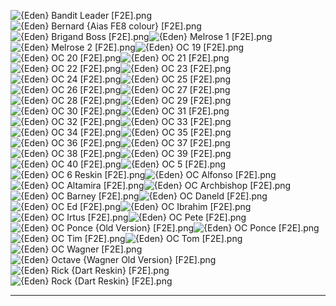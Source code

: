![{Eden} Bandit Leader [F2E].png](https://raw.githubusercontent.com/Klokinator/FE-Repo/main/Portrait%20Repository/Spriting%20Community%20OC's%20(Grouped%20by%20Artist)/Eden/%7BEden%7D%20Bandit%20Leader%20%5BF2E%5D.png "{Eden} Bandit Leader [F2E].png")![{Eden} Bernard {Aias FE8 colour} [F2E].png](https://raw.githubusercontent.com/Klokinator/FE-Repo/main/Portrait%20Repository/Spriting%20Community%20OC's%20(Grouped%20by%20Artist)/Eden/%7BEden%7D%20Bernard%20(Aias%20FE8%20colour)%20%5BF2E%5D.png "{Eden} Bernard {Aias FE8 colour} [F2E].png")![{Eden} Brigand Boss [F2E].png](https://raw.githubusercontent.com/Klokinator/FE-Repo/main/Portrait%20Repository/Spriting%20Community%20OC's%20(Grouped%20by%20Artist)/Eden/%7BEden%7D%20Brigand%20Boss%20%5BF2E%5D.png "{Eden} Brigand Boss [F2E].png")![{Eden} Melrose 1 [F2E].png](https://raw.githubusercontent.com/Klokinator/FE-Repo/main/Portrait%20Repository/Spriting%20Community%20OC's%20(Grouped%20by%20Artist)/Eden/%7BEden%7D%20Melrose%201%20%5BF2E%5D.png "{Eden} Melrose 1 [F2E].png")![{Eden} Melrose 2 [F2E].png](https://raw.githubusercontent.com/Klokinator/FE-Repo/main/Portrait%20Repository/Spriting%20Community%20OC's%20(Grouped%20by%20Artist)/Eden/%7BEden%7D%20Melrose%202%20%5BF2E%5D.png "{Eden} Melrose 2 [F2E].png")![{Eden} OC 19 [F2E].png](https://raw.githubusercontent.com/Klokinator/FE-Repo/main/Portrait%20Repository/Spriting%20Community%20OC's%20(Grouped%20by%20Artist)/Eden/%7BEden%7D%20OC%2019%20%5BF2E%5D.png "{Eden} OC 19 [F2E].png")![{Eden} OC 20 [F2E].png](https://raw.githubusercontent.com/Klokinator/FE-Repo/main/Portrait%20Repository/Spriting%20Community%20OC's%20(Grouped%20by%20Artist)/Eden/%7BEden%7D%20OC%2020%20%5BF2E%5D.png "{Eden} OC 20 [F2E].png")![{Eden} OC 21 [F2E].png](https://raw.githubusercontent.com/Klokinator/FE-Repo/main/Portrait%20Repository/Spriting%20Community%20OC's%20(Grouped%20by%20Artist)/Eden/%7BEden%7D%20OC%2021%20%5BF2E%5D.png "{Eden} OC 21 [F2E].png")![{Eden} OC 22 [F2E].png](https://raw.githubusercontent.com/Klokinator/FE-Repo/main/Portrait%20Repository/Spriting%20Community%20OC's%20(Grouped%20by%20Artist)/Eden/%7BEden%7D%20OC%2022%20%5BF2E%5D.png "{Eden} OC 22 [F2E].png")![{Eden} OC 23 [F2E].png](https://raw.githubusercontent.com/Klokinator/FE-Repo/main/Portrait%20Repository/Spriting%20Community%20OC's%20(Grouped%20by%20Artist)/Eden/%7BEden%7D%20OC%2023%20%5BF2E%5D.png "{Eden} OC 23 [F2E].png")![{Eden} OC 24 [F2E].png](https://raw.githubusercontent.com/Klokinator/FE-Repo/main/Portrait%20Repository/Spriting%20Community%20OC's%20(Grouped%20by%20Artist)/Eden/%7BEden%7D%20OC%2024%20%5BF2E%5D.png "{Eden} OC 24 [F2E].png")![{Eden} OC 25 [F2E].png](https://raw.githubusercontent.com/Klokinator/FE-Repo/main/Portrait%20Repository/Spriting%20Community%20OC's%20(Grouped%20by%20Artist)/Eden/%7BEden%7D%20OC%2025%20%5BF2E%5D.png "{Eden} OC 25 [F2E].png")![{Eden} OC 26 [F2E].png](https://raw.githubusercontent.com/Klokinator/FE-Repo/main/Portrait%20Repository/Spriting%20Community%20OC's%20(Grouped%20by%20Artist)/Eden/%7BEden%7D%20OC%2026%20%5BF2E%5D.png "{Eden} OC 26 [F2E].png")![{Eden} OC 27 [F2E].png](https://raw.githubusercontent.com/Klokinator/FE-Repo/main/Portrait%20Repository/Spriting%20Community%20OC's%20(Grouped%20by%20Artist)/Eden/%7BEden%7D%20OC%2027%20%5BF2E%5D.png "{Eden} OC 27 [F2E].png")![{Eden} OC 28 [F2E].png](https://raw.githubusercontent.com/Klokinator/FE-Repo/main/Portrait%20Repository/Spriting%20Community%20OC's%20(Grouped%20by%20Artist)/Eden/%7BEden%7D%20OC%2028%20%5BF2E%5D.png "{Eden} OC 28 [F2E].png")![{Eden} OC 29 [F2E].png](https://raw.githubusercontent.com/Klokinator/FE-Repo/main/Portrait%20Repository/Spriting%20Community%20OC's%20(Grouped%20by%20Artist)/Eden/%7BEden%7D%20OC%2029%20%5BF2E%5D.png "{Eden} OC 29 [F2E].png")![{Eden} OC 30 [F2E].png](https://raw.githubusercontent.com/Klokinator/FE-Repo/main/Portrait%20Repository/Spriting%20Community%20OC's%20(Grouped%20by%20Artist)/Eden/%7BEden%7D%20OC%2030%20%5BF2E%5D.png "{Eden} OC 30 [F2E].png")![{Eden} OC 31 [F2E].png](https://raw.githubusercontent.com/Klokinator/FE-Repo/main/Portrait%20Repository/Spriting%20Community%20OC's%20(Grouped%20by%20Artist)/Eden/%7BEden%7D%20OC%2031%20%5BF2E%5D.png "{Eden} OC 31 [F2E].png")![{Eden} OC 32 [F2E].png](https://raw.githubusercontent.com/Klokinator/FE-Repo/main/Portrait%20Repository/Spriting%20Community%20OC's%20(Grouped%20by%20Artist)/Eden/%7BEden%7D%20OC%2032%20%5BF2E%5D.png "{Eden} OC 32 [F2E].png")![{Eden} OC 33 [F2E].png](https://raw.githubusercontent.com/Klokinator/FE-Repo/main/Portrait%20Repository/Spriting%20Community%20OC's%20(Grouped%20by%20Artist)/Eden/%7BEden%7D%20OC%2033%20%5BF2E%5D.png "{Eden} OC 33 [F2E].png")![{Eden} OC 34 [F2E].png](https://raw.githubusercontent.com/Klokinator/FE-Repo/main/Portrait%20Repository/Spriting%20Community%20OC's%20(Grouped%20by%20Artist)/Eden/%7BEden%7D%20OC%2034%20%5BF2E%5D.png "{Eden} OC 34 [F2E].png")![{Eden} OC 35 [F2E].png](https://raw.githubusercontent.com/Klokinator/FE-Repo/main/Portrait%20Repository/Spriting%20Community%20OC's%20(Grouped%20by%20Artist)/Eden/%7BEden%7D%20OC%2035%20%5BF2E%5D.png "{Eden} OC 35 [F2E].png")![{Eden} OC 36 [F2E].png](https://raw.githubusercontent.com/Klokinator/FE-Repo/main/Portrait%20Repository/Spriting%20Community%20OC's%20(Grouped%20by%20Artist)/Eden/%7BEden%7D%20OC%2036%20%5BF2E%5D.png "{Eden} OC 36 [F2E].png")![{Eden} OC 37 [F2E].png](https://raw.githubusercontent.com/Klokinator/FE-Repo/main/Portrait%20Repository/Spriting%20Community%20OC's%20(Grouped%20by%20Artist)/Eden/%7BEden%7D%20OC%2037%20%5BF2E%5D.png "{Eden} OC 37 [F2E].png")![{Eden} OC 38 [F2E].png](https://raw.githubusercontent.com/Klokinator/FE-Repo/main/Portrait%20Repository/Spriting%20Community%20OC's%20(Grouped%20by%20Artist)/Eden/%7BEden%7D%20OC%2038%20%5BF2E%5D.png "{Eden} OC 38 [F2E].png")![{Eden} OC 39 [F2E].png](https://raw.githubusercontent.com/Klokinator/FE-Repo/main/Portrait%20Repository/Spriting%20Community%20OC's%20(Grouped%20by%20Artist)/Eden/%7BEden%7D%20OC%2039%20%5BF2E%5D.png "{Eden} OC 39 [F2E].png")![{Eden} OC 40 [F2E].png](https://raw.githubusercontent.com/Klokinator/FE-Repo/main/Portrait%20Repository/Spriting%20Community%20OC's%20(Grouped%20by%20Artist)/Eden/%7BEden%7D%20OC%2040%20%5BF2E%5D.png "{Eden} OC 40 [F2E].png")![{Eden} OC 5 [F2E].png](https://raw.githubusercontent.com/Klokinator/FE-Repo/main/Portrait%20Repository/Spriting%20Community%20OC's%20(Grouped%20by%20Artist)/Eden/%7BEden%7D%20OC%205%20%5BF2E%5D.png "{Eden} OC 5 [F2E].png")![{Eden} OC 6 Reskin [F2E].png](https://raw.githubusercontent.com/Klokinator/FE-Repo/main/Portrait%20Repository/Spriting%20Community%20OC's%20(Grouped%20by%20Artist)/Eden/%7BEden%7D%20OC%206%20Reskin%20%5BF2E%5D.png "{Eden} OC 6 Reskin [F2E].png")![{Eden} OC Alfonso [F2E].png](https://raw.githubusercontent.com/Klokinator/FE-Repo/main/Portrait%20Repository/Spriting%20Community%20OC's%20(Grouped%20by%20Artist)/Eden/%7BEden%7D%20OC%20Alfonso%20%5BF2E%5D.png "{Eden} OC Alfonso [F2E].png")![{Eden} OC Altamira [F2E].png](https://raw.githubusercontent.com/Klokinator/FE-Repo/main/Portrait%20Repository/Spriting%20Community%20OC's%20(Grouped%20by%20Artist)/Eden/%7BEden%7D%20OC%20Altamira%20%5BF2E%5D.png "{Eden} OC Altamira [F2E].png")![{Eden} OC Archbishop [F2E].png](https://raw.githubusercontent.com/Klokinator/FE-Repo/main/Portrait%20Repository/Spriting%20Community%20OC's%20(Grouped%20by%20Artist)/Eden/%7BEden%7D%20OC%20Archbishop%20%5BF2E%5D.png "{Eden} OC Archbishop [F2E].png")![{Eden} OC Barney [F2E].png](https://raw.githubusercontent.com/Klokinator/FE-Repo/main/Portrait%20Repository/Spriting%20Community%20OC's%20(Grouped%20by%20Artist)/Eden/%7BEden%7D%20OC%20Barney%20%5BF2E%5D.png "{Eden} OC Barney [F2E].png")![{Eden} OC Daneld [F2E].png](https://raw.githubusercontent.com/Klokinator/FE-Repo/main/Portrait%20Repository/Spriting%20Community%20OC's%20(Grouped%20by%20Artist)/Eden/%7BEden%7D%20OC%20Daneld%20%5BF2E%5D.png "{Eden} OC Daneld [F2E].png")![{Eden} OC Ed [F2E].png](https://raw.githubusercontent.com/Klokinator/FE-Repo/main/Portrait%20Repository/Spriting%20Community%20OC's%20(Grouped%20by%20Artist)/Eden/%7BEden%7D%20OC%20Ed%20%5BF2E%5D.png "{Eden} OC Ed [F2E].png")![{Eden} OC Ibrahim [F2E].png](https://raw.githubusercontent.com/Klokinator/FE-Repo/main/Portrait%20Repository/Spriting%20Community%20OC's%20(Grouped%20by%20Artist)/Eden/%7BEden%7D%20OC%20Ibrahim%20%5BF2E%5D.png "{Eden} OC Ibrahim [F2E].png")![{Eden} OC Irtus [F2E].png](https://raw.githubusercontent.com/Klokinator/FE-Repo/main/Portrait%20Repository/Spriting%20Community%20OC's%20(Grouped%20by%20Artist)/Eden/%7BEden%7D%20OC%20Irtus%20%5BF2E%5D.png "{Eden} OC Irtus [F2E].png")![{Eden} OC Pete [F2E].png](https://raw.githubusercontent.com/Klokinator/FE-Repo/main/Portrait%20Repository/Spriting%20Community%20OC's%20(Grouped%20by%20Artist)/Eden/%7BEden%7D%20OC%20Pete%20%5BF2E%5D.png "{Eden} OC Pete [F2E].png")![{Eden} OC Ponce {Old Version} [F2E].png](https://raw.githubusercontent.com/Klokinator/FE-Repo/main/Portrait%20Repository/Spriting%20Community%20OC's%20(Grouped%20by%20Artist)/Eden/%7BEden%7D%20OC%20Ponce%20(Old%20Version)%20%5BF2E%5D.png "{Eden} OC Ponce {Old Version} [F2E].png")![{Eden} OC Ponce [F2E].png](https://raw.githubusercontent.com/Klokinator/FE-Repo/main/Portrait%20Repository/Spriting%20Community%20OC's%20(Grouped%20by%20Artist)/Eden/%7BEden%7D%20OC%20Ponce%20%5BF2E%5D.png "{Eden} OC Ponce [F2E].png")![{Eden} OC Tim [F2E].png](https://raw.githubusercontent.com/Klokinator/FE-Repo/main/Portrait%20Repository/Spriting%20Community%20OC's%20(Grouped%20by%20Artist)/Eden/%7BEden%7D%20OC%20Tim%20%5BF2E%5D.png "{Eden} OC Tim [F2E].png")![{Eden} OC Tom [F2E].png](https://raw.githubusercontent.com/Klokinator/FE-Repo/main/Portrait%20Repository/Spriting%20Community%20OC's%20(Grouped%20by%20Artist)/Eden/%7BEden%7D%20OC%20Tom%20%5BF2E%5D.png "{Eden} OC Tom [F2E].png")![{Eden} OC Wagner [F2E].png](https://raw.githubusercontent.com/Klokinator/FE-Repo/main/Portrait%20Repository/Spriting%20Community%20OC's%20(Grouped%20by%20Artist)/Eden/%7BEden%7D%20OC%20Wagner%20%5BF2E%5D.png "{Eden} OC Wagner [F2E].png")![{Eden} Octave {Wagner Old Version} [F2E].png](https://raw.githubusercontent.com/Klokinator/FE-Repo/main/Portrait%20Repository/Spriting%20Community%20OC's%20(Grouped%20by%20Artist)/Eden/%7BEden%7D%20Octave%20(Wagner%20Old%20Version)%20%5BF2E%5D.png "{Eden} Octave {Wagner Old Version} [F2E].png")![{Eden} Rick {Dart Reskin} [F2E].png](https://raw.githubusercontent.com/Klokinator/FE-Repo/main/Portrait%20Repository/Spriting%20Community%20OC's%20(Grouped%20by%20Artist)/Eden/%7BEden%7D%20Rick%20(Dart%20Reskin)%20%5BF2E%5D.png "{Eden} Rick {Dart Reskin} [F2E].png")![{Eden} Rock {Dart Reskin} [F2E].png](https://raw.githubusercontent.com/Klokinator/FE-Repo/main/Portrait%20Repository/Spriting%20Community%20OC's%20(Grouped%20by%20Artist)/Eden/%7BEden%7D%20Rock%20(Dart%20Reskin)%20%5BF2E%5D.png "{Eden} Rock {Dart Reskin} [F2E].png")



----


